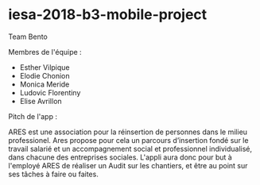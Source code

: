 # iesa-2018-b3-mobile-project

Team Bento

Membres de l'équipe :
<ul>
  <li> Esther Vilpique</li>
  <li>Elodie Chonion</li>
  <li>Monica Meride</li>
  <li>Ludovic Florentiny</li>
  <li>Elise Avrillon</li>
 </ul>

Pitch de l'app : 
<p>ARES est une association pour la réinsertion de personnes dans le milieu professionel. Ares propose pour cela un parcours d’insertion fondé sur le travail salarié et un accompagnement social et professionnel individualisé, dans chacune des entreprises sociales. L'appli aura donc pour but à l'employé ARES de réaliser un Audit sur les chantiers, et être au point sur ses tâches à faire ou faites.</p>
